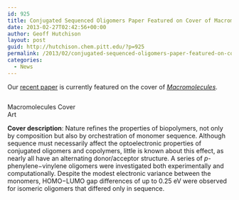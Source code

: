 ```yaml
---
id: 925
title: Conjugated Sequenced Oligomers Paper Featured on Cover of Macromolecules
date: 2013-02-27T02:42:56+00:00
author: Geoff Hutchison
layout: post
guid: http://hutchison.chem.pitt.edu/?p=925
permalink: /2013/02/conjugated-sequenced-oligomers-paper-featured-on-cover-of-macromolecules/
categories:
  - News
---
```

Our [recent paper](http://hutchison.chem.pitt.edu/2013/02/sequence-matters-modulating-electronic-and-optical-properties-of-conjugated-oligomers-via-tailored-sequence/ "Sequence Matters: Modulating Electronic and Optical Properties of Conjugated Oligomers via Tailored Sequence") is currently featured on the cover of [_Macromolecules_](http://pubs.acs.org/journal/mamobx).

<div id="attachment_926" style="width: 160px" class="wp-caption alignright">
  <a href="https://i2.wp.com/pre.hutchison.chem.pitt.edu/wordpress/wp-content/uploads/2013/02/mamobx_v046i00411.png"><img aria-describedby="caption-attachment-926" class="size-medium wp-image-926" alt="" src="https://i2.wp.com/pre.hutchison.chem.pitt.edu/wordpress/wp-content/uploads/2013/02/mamobx_v046i00411-225x300.png?w=150" data-recalc-dims="1" /></a>
  
  <p id="caption-attachment-926" class="wp-caption-text">
    Macromolecules Cover Art
  </p>
</div>

<!--more-->

  
**Cover description**: Nature refines the properties of biopolymers, not only by composition but also by orchestration of monomer sequence. Although sequence must necessarily affect the optoelectronic properties of conjugated oligomers and copolymers, little is known about this effect, as nearly all have an alternating donor/acceptor structure. A series of _p_-phenylene−vinylene oligomers were investigated both experimentally and computationally. Despite the modest electronic variance between the monomers, HOMO−LUMO gap differences of up to 0.25 eV were observed for isomeric oligomers that differed only in sequence.